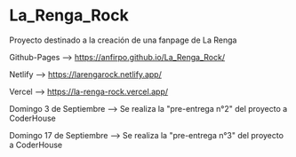 # La_Renga_Rock
Proyecto destinado a la creación de una fanpage de La Renga

Github-Pages --> https://anfirpo.github.io/La_Renga_Rock/

Netlify --> https://larengarock.netlify.app/

Vercel --> https://la-renga-rock.vercel.app/

Domingo 3 de Septiembre --> Se realiza la "pre-entrega n°2" del proyecto a CoderHouse

Domingo 17 de Septiembre --> Se realiza la "pre-entrega n°3" del proyecto a CoderHouse
